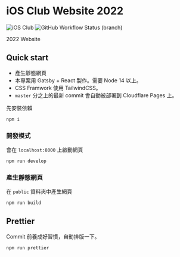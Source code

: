# iOS Club Website 2022

![iOS Club](https://img.shields.io/badge/FCU-iOS%20Club-green?logo=apple&style=flat-square)
![GitHub Workflow Status (branch)](https://img.shields.io/github/workflow/status/Fcu-iOSClub/WebSite2022/Build%20Test/master?label=build&style=flat-square&color=green)

2022 Website

## Quick start

- 產生靜態網頁
- 本專案用 Gatsby + React 製作。需要 Node 14 以上。
- CSS Framwork 使用 TailwindCSS。
- `master` 分之上的最新 commit 會自動被部署到 Cloudflare Pages 上。

先安裝依賴

```bash
npm i
```

### 開發模式

會在 `localhost:8000` 上啟動網頁

```bash
npm run develop
```

### 產生靜態網頁

在 `public` 資料夾中產生網頁

```bash
npm run build
```

## Prettier

Commit 前養成好習慣，自動排版一下。

```bash
npm run prettier
```
